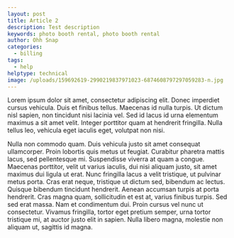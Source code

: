 ```yaml
---
layout: post
title: Article 2
description: Test description
keywords: photo booth rental, photo booth rental
author: Ohh Snap
categories:
  - billing
tags:
  - help
helptype: technical
image: /uploads/159692619-2990219837971023-6874608797297059283-n.jpg
---
```

Lorem ipsum dolor sit amet, consectetur adipiscing elit. Donec imperdiet cursus vehicula. Duis et finibus tellus. Maecenas id nulla turpis. Ut dictum nisl sapien, non tincidunt nisi lacinia vel. Sed id lacus id urna elementum maximus a sit amet velit. Integer porttitor quam at hendrerit fringilla. Nulla tellus leo, vehicula eget iaculis eget, volutpat non nisi.

Nulla non commodo quam. Duis vehicula justo sit amet consequat ullamcorper. Proin lobortis quis metus ut feugiat. Curabitur pharetra mattis lacus, sed pellentesque mi. Suspendisse viverra at quam a congue. Maecenas porttitor, velit ut varius iaculis, dui nisi aliquam justo, sit amet maximus dui ligula ut erat. Nunc fringilla lacus a velit tristique, ut pulvinar metus porta. Cras erat neque, tristique ut dictum sed, bibendum ac lectus. Quisque bibendum tincidunt hendrerit. Aenean accumsan turpis at porta hendrerit. Cras magna quam, sollicitudin et est at, varius finibus turpis. Sed sed erat massa. Nam et condimentum dui. Proin cursus vel nunc ut consectetur. Vivamus fringilla, tortor eget pretium semper, urna tortor tristique mi, at auctor justo elit in sapien. Nulla libero magna, molestie non aliquam ut, sagittis id magna.